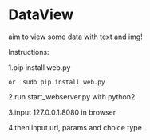 # DataView
aim to view some data with text and img!

Instructions:

  1.pip install web.py
  
    or  sudo pip install web.py
    
  2.run start_webserver.py with python2
  
  3.input 127.0.0.1:8080  in browser
  
  4.then input url, params and choice type
